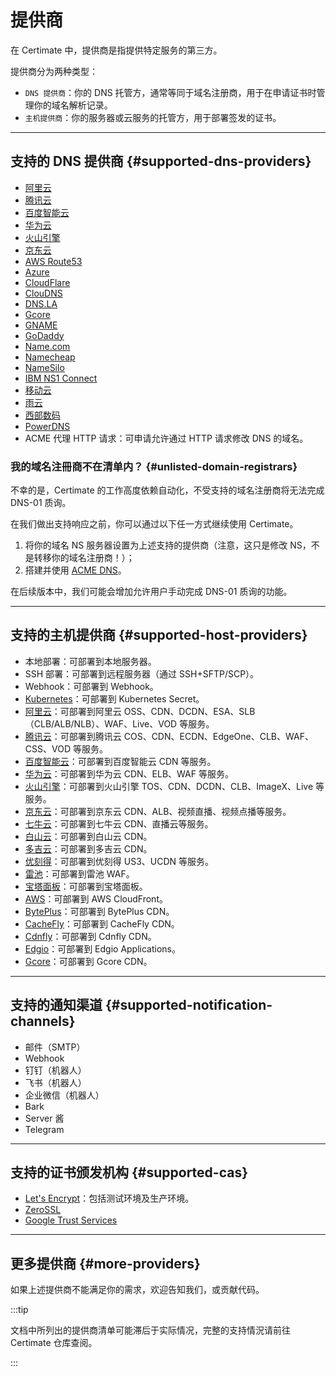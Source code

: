 ﻿# 提供商

在 Certimate 中，提供商是指提供特定服务的第三方。

提供商分为两种类型：

- `DNS 提供商`：你的 DNS 托管方，通常等同于域名注册商，用于在申请证书时管理你的域名解析记录。
- `主机提供商`：你的服务器或云服务的托管方，用于部署签发的证书。

---

## 支持的 DNS 提供商 {#supported-dns-providers}

- [阿里云](https://www.aliyun.com/)
- [腾讯云](https://cloud.tencent.com/)
- [百度智能云](https://cloud.baidu.com/)
- [华为云](https://www.huaweicloud.com/)
- [火山引擎](https://www.volcengine.com/)
- [京东云](https://www.jdcloud.com/)
- [AWS Route53](https://aws.amazon.com/route53/)
- [Azure](https://azure.microsoft.com/)
- [CloudFlare](https://www.cloudflare.com/)
- [ClouDNS](https://www.cloudns.net/)
- [DNS.LA](https://www.dns.la/)
- [Gcore](https://gcore.com/)
- [GNAME](https://www.gname.com/)
- [GoDaddy](https://www.godaddy.com/)
- [Name.com](https://www.name.com/)
- [Namecheap](https://www.namecheap.com/)
- [NameSilo](https://www.namesilo.com/)
- [IBM NS1 Connect](https://www.ibm.com/cn-zh/products/ns1-connect/)
- [移动云](https://ecloud.10086.cn/)
- [雨云](https://www.rainyun.com/)
- [西部数码](https://www.west.cn/)
- [PowerDNS](https://www.powerdns.com/)
- ACME 代理 HTTP 请求：可申请允许通过 HTTP 请求修改 DNS 的域名。

### 我的域名注冊商不在清单内？ {#unlisted-domain-registrars}

不幸的是，Certimate 的工作高度依赖自动化，不受支持的域名注册商将无法完成 DNS-01 质询。

在我们做出支持响应之前，你可以通过以下任一方式继续使用 Certimate。

1. 将你的域名 NS 服务器设置为上述支持的提供商（注意，这只是修改 NS，不是转移你的域名注册商！）；
2. 搭建并使用 [ACME DNS](https://github.com/joohoi/acme-dns)。

在后续版本中，我们可能会增加允许用户手动完成 DNS-01 质询的功能。

---

## 支持的主机提供商 {#supported-host-providers}

- 本地部署：可部署到本地服务器。
- SSH 部署：可部署到远程服务器（通过 SSH+SFTP/SCP）。
- Webhook：可部署到 Webhook。
- [Kubernetes](https://kubernetes.io/)：可部署到 Kubernetes Secret。
- [阿里云](https://www.aliyun.com/)：可部署到阿里云 OSS、CDN、DCDN、ESA、SLB（CLB/ALB/NLB）、WAF、Live、VOD 等服务。
- [腾讯云](https://cloud.tencent.com/)：可部署到腾讯云 COS、CDN、ECDN、EdgeOne、CLB、WAF、CSS、VOD 等服务。
- [百度智能云](https://cloud.baidu.com/)：可部署到百度智能云 CDN 等服务。
- [华为云](https://www.huaweicloud.com/)：可部署到华为云 CDN、ELB、WAF 等服务。
- [火山引擎](https://www.volcengine.com/)：可部署到火山引擎 TOS、CDN、DCDN、CLB、ImageX、Live 等服务。
- [京东云](https://www.jdcloud.com/)：可部署到京东云 CDN、ALB、视频直播、视频点播等服务。
- [七牛云](https://www.qiniu.com/)：可部署到七牛云 CDN、直播云等服务。
- [白山云](https://www.baishan.com/)：可部署到白山云 CDN。
- [多吉云](https://www.dogecloud.com/)：可部署到多吉云 CDN。
- [优刻得](https://www.ucloud.cn/)：可部署到优刻得 US3、UCDN 等服务。
- [雷池](https://waf-ce.chaitin.cn/)：可部署到雷池 WAF。
- [宝塔面板](https://www.bt.cn/)：可部署到宝塔面板。
- [AWS](https://aws.amazon.com/)：可部署到 AWS CloudFront。
- [BytePlus](https://www.byteplus.com/)：可部署到 BytePlus CDN。
- [CacheFly](https://www.cachefly.com/)：可部署到 CacheFly CDN。
- [Cdnfly](https://www.cdnfly.cn/)：可部署到 Cdnfly CDN。
- [Edgio](https://edg.io/)：可部署到 Edgio Applications。
- [Gcore](https://gcore.com/)：可部署到 Gcore CDN。

---

## 支持的通知渠道 {#supported-notification-channels}

- 邮件（SMTP）
- Webhook
- 钉钉（机器人）
- 飞书（机器人）
- 企业微信（机器人）
- Bark
- Server 酱
- Telegram

---

## 支持的证书颁发机构 {#supported-cas}

- [Let's Encrypt](https://letsencrypt.org/)：包括测试环境及生产环境。
- [ZeroSSL](https://zerossl.com/)
- [Google Trust Services](https://pki.goog/)

---

## 更多提供商 {#more-providers}

如果上述提供商不能满足你的需求，欢迎告知我们，或贡献代码。

:::tip

文档中所列出的提供商清单可能滞后于实际情况，完整的支持情況请前往 Certimate 仓库查阅。

:::
